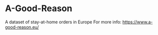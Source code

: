 # A-Good-Reason
A dataset of stay-at-home orders in Europe
For more info: https://www.a-good-reason.eu/
